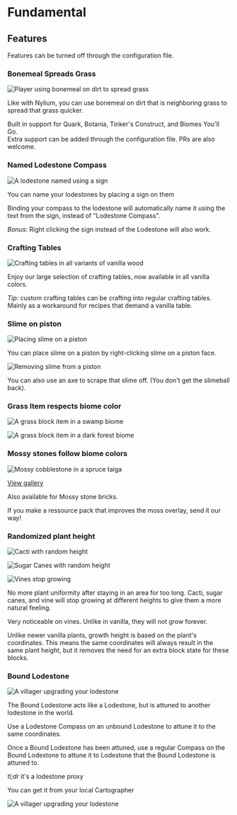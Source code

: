 # Fundamental

## Features

Features can be turned off through the configuration file.

### Bonemeal Spreads Grass

![Player using bonemeal on dirt to spread grass](docs/screenshots/bonemeal-grass.apng)

Like with Nylium, you can use bonemeal on dirt that is neighboring grass to spread that grass quicker.

Built in support for Quark, Botania, Tinker's Construct, and Biomes You'll Go.  
Extra support can be added through the configuration file. PRs are also welcome.

### Named Lodestone Compass

![A lodestone named using a sign](docs/screenshots/named-lodestone.jpg)

You can name your lodestones by placing a sign on them

Binding your compass to the lodestone will automatically name it 
using the text from the sign, instead of "Lodestone Compass".

*Bonus*: Right clicking the sign instead of the Lodestone will also work.

### Crafting Tables

![Crafting tables in all variants of vanilla wood](docs/screenshots/crafting-tables.jpg)

Enjoy our large selection of crafting tables, now available in all vanilla colors.

*Tip*: custom crafting tables can be crafting into regular crafting tables. Mainly as a workaround for recipes that demand a vanilla table.

### Slime on piston

![Placing slime on a piston](docs/screenshots/slime-on-piston.png)

You can place slime on a piston by right-clicking slime on a piston face.

![Removing slime from a piston](docs/screenshots/slime-off-piston.png)

You can also use an axe to scrape that slime off. (You don't get the slimeball back).

### Grass Item respects biome color

![A grass block item in a swamp biome](docs/screenshots/grass-color-swamp.jpg)

![A grass block item in a dark forest biome](docs/screenshots/grass-color-dark-forest.jpg)

### Mossy stones follow biome colors

![Mossy cobblestone in a spruce taiga](docs/screenshots/mossy_cobblestone/spruce_taiga.jpg)

[View gallery](docs/screenshots/mossy_cobblestone)

Also available for Mossy stone bricks.

If you make a ressource pack that improves the moss overlay, send it our way!

### Randomized plant height

![Cacti with random height](docs/screenshots/cactus-height.jpg)

![Sugar Canes with random height](docs/screenshots/sugarcane-height.jpg)

![Vines stop growing](docs/screenshots/vine-height-1.jpg)

No more plant uniformity after staying in an area for too long. Cacti, sugar canes, and vine will stop growing at different
heights to give them a more natural feeling.

Very noticeable on vines. Unlike in vanilla, they will not grow forever.

Unlike newer vanilla plants, growth height is based on the plant's coordinates. This means the same coordinates will always result
in the same plant height, but it removes the need for an extra block state for these blocks.

### Bound Lodestone

![A villager upgrading your lodestone](docs/screenshots/bound-lodestone.jpg)

The Bound Lodestone acts like a Lodestone, but is attuned to another lodestone in the world.

Use a Lodestone Compass on an unbound Lodestone to attune it to the same coordinates.

Once a Bound Lodestone has been attuned,
use a regular Compass on the Bound Lodestone to attune it to Lodestone that the Bound Lodestone is attuned to.

*tl;dr* it's a lodestone proxy

You can get it from your local Cartographer

![A villager upgrading your lodestone](docs/screenshots/bound-lodestone-recipe.png)

